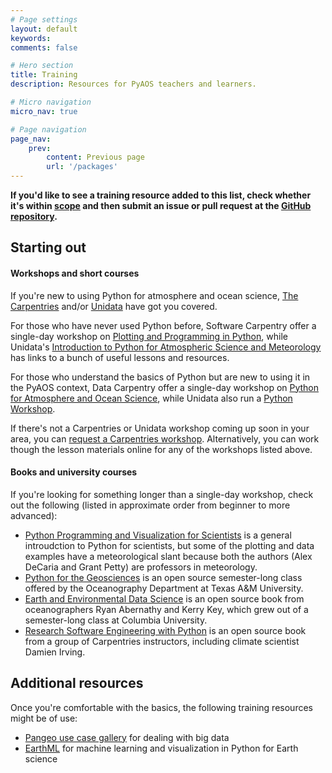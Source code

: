 ```yaml
---
# Page settings
layout: default
keywords:
comments: false

# Hero section
title: Training
description: Resources for PyAOS teachers and learners.

# Micro navigation
micro_nav: true

# Page navigation
page_nav:
    prev:
        content: Previous page
        url: '/packages'
---
```


<div class="callout callout--success">
    <p><strong>If you'd like to see a training resource added to this list,
    check whether it's within
    <a href="https://github.com/PyAOS/pyaos.github.io/blob/master/README.md#scope">scope</a>
    and then submit an issue or pull request at the
    <a href="https://github.com/PyAOS/pyaos.github.io/">GitHub repository</a>.</strong>
    </p>
</div>

## Starting out

#### Workshops and short courses

If you're new to using Python for atmosphere and ocean science,
[The Carpentries](https://carpentries.org/) and/or
[Unidata](https://unidata.github.io/python-training/) have got you covered. 

For those who have never used Python before,
Software Carpentry offer a single-day workshop on 
[Plotting and Programming in Python](http://swcarpentry.github.io/python-novice-gapminder/),
while Unidata's [Introduction to Python for Atmospheric Science and Meteorology](https://unidata.github.io/python-training/python/intro-to-python/)
has links to a bunch of useful lessons and resources.

For those who understand the basics of Python but are new to using it in the PyAOS context,
Data Carpentry offer a single-day workshop on 
[Python for Atmosphere and Ocean Science](https://carpentrieslab.github.io/python-aos-lesson/),
while Unidata also run a [Python Workshop](https://unidata.github.io/python-training/workshop/workshop-intro/).

If there's not a Carpentries or Unidata workshop coming up soon in your area,
you can [request a Carpentries workshop](https://carpentries.org/workshops/).
Alternatively, you can work though the lesson materials online
for any of the workshops listed above.


#### Books and university courses

If you're looking for something longer than a single-day workshop,
check out the following
(listed in approximate order from beginner to more advanced):  
* [Python Programming and Visualization for Scientists](https://sundogpublishingstore.myshopify.com/products/python-programming-and-visualization-for-scientists-2nd-ed) is a general introudction to Python for scientists,
but some of the plotting and data examples have a meteorological slant
because both the authors (Alex DeCaria and Grant Petty) are professors in meteorology.
* [Python for the Geosciences](https://github.com/kthyng/python4geosciences)
is an open source semester-long class offered by the Oceanography Department at Texas A&M University.
* [Earth and Environmental Data Science](https://earth-env-data-science.github.io)
is an open source book from oceanographers Ryan Abernathy and Kerry Key,
which grew out of a semester-long class at Columbia University.
* [Research Software Engineering with Python](https://merely-useful.github.io/py-rse/)
is an open source book from a group of Carpentries instructors,
including climate scientist Damien Irving.


## Additional resources

Once you're comfortable with the basics,
the following training resources might be of use:
* [Pangeo use case gallery](https://pangeo.io/use_cases/index.html) for dealing with big data
* [EarthML](https://earthml.holoviz.org/index.html) for machine learning and visualization in Python for Earth science



